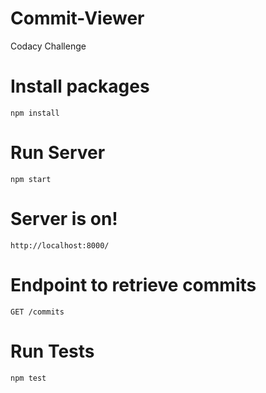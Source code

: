 # Commit-Viewer
Codacy Challenge

# Install packages
```
npm install
```

# Run Server
````
npm start
````

# Server is on!
```
http://localhost:8000/
```

# Endpoint to retrieve commits
```
GET /commits
```




# Run Tests
```
npm test
```



